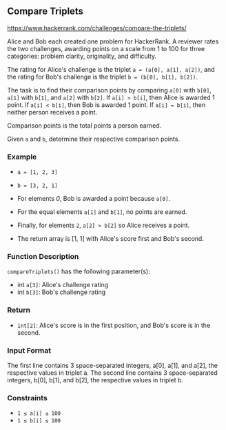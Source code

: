 ## Compare Triplets

<https://www.hackerrank.com/challenges/compare-the-triplets/>

Alice and Bob each created one problem for HackerRank. A reviewer rates the two challenges, awarding points on a scale from 1 to 100 for three categories: problem clarity, originality, and difficulty.

The rating for Alice's challenge is the triplet `a = (a[0], a[1], a[2])`, and the rating for Bob's challenge is the triplet `b = (b[0], b[1], b[2])`.

The task is to find their comparison points by comparing `a[0]` with `b[0]`, `a[1]` with `b[1]`, and `a[2]` with `b[2]`.
If `a[i] > b[i]`, then Alice is awarded 1 point.
If `a[i] < b[i]`, then Bob is awarded 1 point.
If `a[i] = b[i]`, then neither person receives a point.

Comparison points is the total points a person earned.

Given `a` and `b`, determine their respective comparison points.

### Example

- `a = [1, 2, 3]`
- `b = [3, 2, 1]`

- For elements _0_, Bob is awarded a point because `a[0]`.
- For the equal elements `a[1]` and `b[1]`, no points are earned.
- Finally, for elements `2`, `a[2] > b[2]` so Alice receives a point.
- The return array is [1, 1] with Alice's score first and Bob's second.

### Function Description

`compareTriplets()` has the following parameter(s):

- int `a[3]`: Alice's challenge rating
- int `b[3]`: Bob's challenge rating

### Return

- `int[2]`: Alice's score is in the first position, and Bob's score is in the second.

### Input Format

The first line contains 3 space-separated integers, a[0], a[1], and a[2], the respective values in triplet a.
The second line contains 3 space-separated integers, b[0], b[1], and b[2], the respective values in triplet b.

### Constraints

- `1 ≤ a[i] ≤ 100`
- `1 ≤ b[i] ≤ 100`
